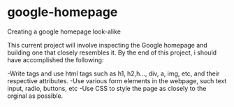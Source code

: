 # google-homepage
Creating a google homepage look-alike

This current project will involve inspecting the Google homepage and building one that closely resembles it. By the end of this project, i should have accomplished the following:

-Write tags and use html tags such as h1, h2,h..., div, a, img, etc, and their respective attributes.
-Use various form elements in the webpage, such text input, radio, buttons, etc
-Use CSS to style the page as closely to the orginal as possible.
